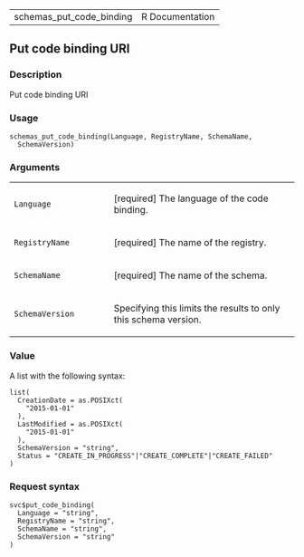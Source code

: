 <table style="width: 100%;">
<tbody>
<tr class="odd">
<td>schemas_put_code_binding</td>
<td style="text-align: right;">R Documentation</td>
</tr>
</tbody>
</table>

## Put code binding URI

### Description

Put code binding URI

### Usage

    schemas_put_code_binding(Language, RegistryName, SchemaName,
      SchemaVersion)

### Arguments

<table>
<colgroup>
<col style="width: 35%" />
<col style="width: 65%" />
</colgroup>
<tbody>
<tr class="odd">
<td><code id="schemas_put_code_binding_:_Language">Language</code></td>
<td><p>[required] The language of the code binding.</p></td>
</tr>
<tr class="even">
<td><code
id="schemas_put_code_binding_:_RegistryName">RegistryName</code></td>
<td><p>[required] The name of the registry.</p></td>
</tr>
<tr class="odd">
<td><code
id="schemas_put_code_binding_:_SchemaName">SchemaName</code></td>
<td><p>[required] The name of the schema.</p></td>
</tr>
<tr class="even">
<td><code
id="schemas_put_code_binding_:_SchemaVersion">SchemaVersion</code></td>
<td><p>Specifying this limits the results to only this schema
version.</p></td>
</tr>
</tbody>
</table>

### Value

A list with the following syntax:

    list(
      CreationDate = as.POSIXct(
        "2015-01-01"
      ),
      LastModified = as.POSIXct(
        "2015-01-01"
      ),
      SchemaVersion = "string",
      Status = "CREATE_IN_PROGRESS"|"CREATE_COMPLETE"|"CREATE_FAILED"
    )

### Request syntax

    svc$put_code_binding(
      Language = "string",
      RegistryName = "string",
      SchemaName = "string",
      SchemaVersion = "string"
    )
